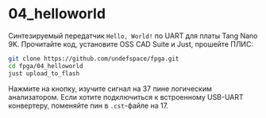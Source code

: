 # 04_helloworld
Синтезируемый передатчик `Hello, World!` по UART для платы Tang Nano 9K.
Прочитайте код, установите OSS CAD Suite и Just, прошейте ПЛИС:
```sh
git clone https://github.com/undefspace/fpga.git
cd fpga/04_helloworld
just upload_to_flash
```

Нажмите на кнопку, изучите сигнал на 37 пине логическим анализатором. Если
хотите подключиться к встроенному USB-UART конвертеру, поменяйте пин в
`.cst`-файле на 17.
